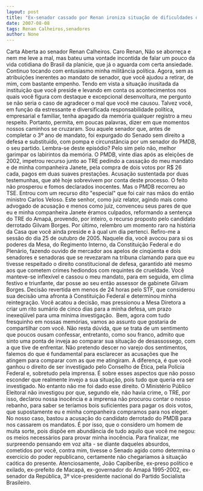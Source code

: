 ```yaml
---
layout: post
title: "Ex-senador cassado por Renan ironiza situação de dificuldades do adversário"
date: 2007-08-08
tags: Renan Calheiros,senadores
author: None
---
```

Carta Aberta ao senador Renan Calheiros.
Caro Renan,
N&atilde;o se aborre&ccedil;a e nem me leve a mal, mas bateu uma vontade incontida de falar um pouco da vida cotidiana do Brasil da plan&iacute;cie, que j&aacute; o aguarda com certa ansiedade. 
Continuo tocando com entusiasmo minha milit&acirc;ncia pol&iacute;tica. Agora, sem as atribui&ccedil;&otilde;es inerentes ao mandato de senador, que voc&ecirc; ajudou a retirar, de mim, com bastante empenho.
Tendo em vista a situa&ccedil;&atilde;o inusitada da institui&ccedil;&atilde;o que voc&ecirc; preside e levando em conta os acontecimentos nos quais voc&ecirc; figura com destaque e excepcional desenvoltura, me pergunto se n&atilde;o seria o caso de agradecer o mal que voc&ecirc; me causou.
Talvez voc&ecirc;, em fun&ccedil;&atilde;o da estressante e diversificada responsabilidade pol&iacute;tica, empresarial e familiar, tenha apagado da mem&oacute;ria qualquer registro a meu respeito. Portanto, permita, em poucas palavras, dizer em que momentos nossos caminhos se cruzaram.
Sou aquele senador que, antes de completar o 3&ordm; ano de mandato, foi expurgado do Senado sem direito a defesa e substitu&iacute;do, com pompa e circunst&acirc;ncia por um senador do PMDB, o seu partido. Lembra-se deste epis&oacute;dio?
Pelo sim pelo n&atilde;o, melhor garimpar os labirintos da mem&oacute;ria.
O PMDB, vinte dias ap&oacute;s as elei&ccedil;&otilde;es de 2002, impetrou recurso junto ao TRE pedindo a cassa&ccedil;&atilde;o do meu mandato e de minha companheira Janete, pela compra de dois votos por R$ 26 cada, pagos em duas suaves presta&ccedil;&otilde;es. Acusa&ccedil;&atilde;o sustentada por duas testemunhas, que at&eacute; hoje sobrevivem por conta deste processo. O feito n&atilde;o prosperou e fomos declarados inocentes.
Mas o PMDB recorreu ao TSE. Entrou com um recurso dito &quot;especial&quot; que foi cair nas m&atilde;os do ent&atilde;o ministro Carlos Veloso.
Este senhor, como juiz relator, agindo mais como advogado de acusa&ccedil;&atilde;o e menos como juiz, convenceu seus pares de que eu e minha companheira Janete &eacute;ramos culpados, reformando a senten&ccedil;a do TRE do Amap&aacute;, provendo, por inteiro, o recurso proposto pelo candidato derrotado Gilvam Borges.
Por &uacute;ltimo, relembro um momento raro na hist&oacute;ria da Casa que voc&ecirc; ainda preside e &agrave; qual um dia pertenci.
Refiro-me a sess&atilde;o do dia 25 de outubro de 2005. Naquele dia, voc&ecirc; avocou para si os poderes da Mesa, do Regimento Interno, da Constitui&ccedil;&atilde;o Federal e do Plen&aacute;rio, fazendo ouvido de mercador aos apelos de cinq&uuml;enta e dois senadores e senadoras que se revezaram na tribuna clamando para que eu tivesse respeitado o direito constitucional de defesa, garantido at&eacute; mesmo aos que cometem crimes hediondos com requintes de crueldade.
Voc&ecirc; manteve-se inflex&iacute;vel e cassou o meu mandato, para em seguida, em clima festivo e triunfante, dar posse ao seu ent&atilde;o assessor de gabinete Gilvam Borges. Decis&atilde;o revertida em menos de 24 horas pelo STF, que considerou sua decis&atilde;o uma afronta &agrave; Constitui&ccedil;&atilde;o Federal e determinou minha reintegra&ccedil;&atilde;o. Voc&ecirc; acatou a decis&atilde;o, mas pressionou a Mesa Diretora a criar um rito sum&aacute;rio de cinco dias para a minha defesa, um prazo inexeq&uuml;&iacute;vel para uma m&iacute;nima investiga&ccedil;&atilde;o.&nbsp; Bem, agora com tudo fresquinho em nossas mem&oacute;rias, vamos ao assunto que gostaria de compartilhar com voc&ecirc;.
N&atilde;o resta d&uacute;vida, que se trata de um sentimento que poucos ousam confessar, entretanto, como sou franco, admito que sinto uma ponta de inveja ao comparar sua situa&ccedil;&atilde;o de desassossego, com a que tive de enfrentar.
N&atilde;o pretendo descer no varejo dos sentimentos, falemos do que &eacute; fundamental para esclarecer as acusa&ccedil;&otilde;es que lhe atingem para comparar com as que me atingiram. A diferen&ccedil;a, &eacute; que voc&ecirc; ganhou o direito de ser investigado pelo Conselho de &Eacute;tica, pela Pol&iacute;cia Federal e, sobretudo pela imprensa. &Eacute; sobre esses aspectos que n&atilde;o posso esconder que realmente invejo a sua situa&ccedil;&atilde;o, pois tudo que queria era ser investigado.
No entanto n&atilde;o me foi dado esse direito. O Minist&eacute;rio P&uacute;blico Eleitoral n&atilde;o investigou por que, segundo ele, n&atilde;o havia crime, o TRE, por isso, declarou nossa inoc&ecirc;ncia e a imprensa n&atilde;o procurou contar o nosso rebanho, para saber se ter&iacute;amos bois suficientes para pagar os dois votos, que supostamente eu e minha companheira compramos para nos eleger.
No nosso caso, bastou a acusa&ccedil;&atilde;o do candidato derrotado do PMDB para nos cassarem os mandatos. &Eacute; por isso, que o considero um homem de muita sorte, pois disp&otilde;e em abund&acirc;ncia de tudo aquilo que voc&ecirc; me negou: os meios necess&aacute;rios para provar minha inoc&ecirc;ncia.
Para finalizar, me surpreendo pensando em voz alta - se diante daqueles absurdos, cometidos por voc&ecirc;, contra mim, tivesse o Senado agido como determina o exerc&iacute;cio do poder republicano, certamente n&atilde;o chegar&iacute;amos &agrave; situa&ccedil;&atilde;o ca&oacute;tica do presente. 
Atenciosamente,
Jo&atilde;o Capiberibe, ex-preso pol&iacute;tico e exilado, ex-prefeito de Macap&aacute;, ex-governador do Amap&aacute; 1995-2002, ex-senador da Rep&uacute;blica, 3&ordm; vice-presidente nacional do Partido Socialista Brasileiro. 